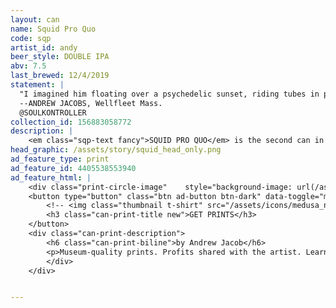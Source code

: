 ```yaml
---
layout: can
name: Squid Pro Quo
code: sqp
artist_id: andy
beer_style: DOUBLE IPA
abv: 7.5
last_brewed: 12/4/2019
statement: |
  "I imagined him floating over a psychedelic sunset, riding tubes in pure bliss. 5 alternate reality surfer Trumps guide the strings harmoniously. Like if he grew up surfing with his dad, going to the beach each weekend."
  --ANDREW JACOBS, Wellfleet Mass.
  @SOULKONTROLLER
collection_id: 156883058772
description: |
    <em class="sqp-text fancy">SQUID PRO QUO</em> is the second can in the Baby Dictators series. It is created by artist / surfing teacher / oyster farmer / shark commentator, Andy Jacob in Wellfleet MA. Andy is one of the founders of this series, the purpose of which is to explore the alternate potential futures of baby Trump, had he only had a happier childhood. Andy took the concept of the series literally. The five surfer Trumps pulling <em class="sqp-text fancy">SQUID PRO QUO</em> in the artwork are alternate reality future Trumps who benefited from surfing lessons as kids and now live peacefully as professional surfers, riding the swells.</p>
head_graphic: /assets/story/squid_head_only.png
ad_feature_type: print
ad_feature_id: 4405538553940
ad_feature_html: |
    <div class="print-circle-image"    style="background-image: url(/assets/ads/merch-squid_favicon.png);"></div>
    <button type="button" class="btn ad-button btn-dark" data-toggle="modal" data-target="#medusa-t-modal">
        <!-- <img class="thumbnail t-shirt" src="/assets/icons/medusa_navy.png"/>  -->
        <h3 class="can-print-title new">GET PRINTS</h3>
    </button>
    <div class="can-print-description">
        <h6 class="can-print-biline">by Andrew Jacob</h6>
        <p>Museum-quality prints. Profits shared with the artist. Learn about our mission, <a href="mission">here</a>.</p>
        </div>
    </div>     


---
```

